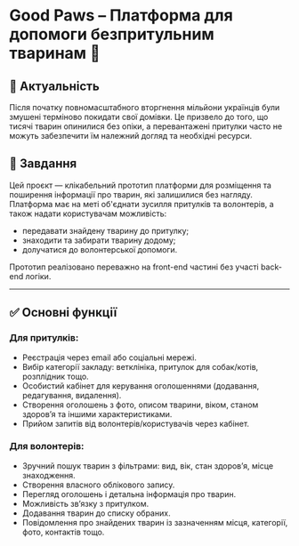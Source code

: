 # Good Paws – Платформа для допомоги безпритульним тваринам 🐾

## 🔎 Актуальність

Після початку повномасштабного вторгнення мільйони українців були змушені терміново покидати свої домівки. Це призвело до того, що тисячі тварин опинилися без опіки, а перевантажені притулки часто не можуть забезпечити їм належний догляд та необхідні ресурси.

## 🎯 Завдання

Цей проєкт — клікабельний прототип платформи для розміщення та поширення інформації про тварин, які залишилися без нагляду. Платформа має на меті об'єднати зусилля притулків та волонтерів, а також надати користувачам можливість:

- передавати знайдену тварину до притулку;
- знаходити та забирати тварину додому;
- долучатися до волонтерської допомоги.

Прототип реалізовано переважно на front-end частині без участі back-end логіки.

---

## ✅ Основні функції

### Для притулків:

- Реєстрація через email або соціальні мережі.
- Вибір категорії закладу: ветклініка, притулок для собак/котів, розплідник тощо.
- Особистий кабінет для керування оголошеннями (додавання, редагування, видалення).
- Створення оголошень з фото, описом тварини, віком, станом здоров’я та іншими характеристиками.
- Прийом запитів від волонтерів/користувачів через кабінет.

### Для волонтерів:

- Зручний пошук тварин з фільтрами: вид, вік, стан здоров’я, місце знаходження.
- Створення власного облікового запису.
- Перегляд оголошень і детальна інформація про тварин.
- Можливість зв’язку з притулком.
- Додавання тварин до списку обраних.
- Повідомлення про знайдених тварин із зазначенням місця, категорії, фото, контактів тощо.
